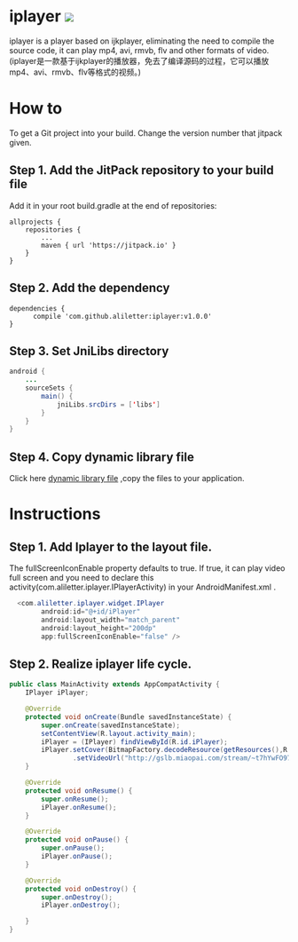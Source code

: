 # iplayer [![](https://jitpack.io/v/aliletter/iplayer.svg)](https://jitpack.io/#aliletter/iplayer)
iplayer is a player based on ijkplayer, eliminating the need to compile the source code, it can play mp4, avi, rmvb, flv and other formats of video.(iplayer是一款基于ijkplayer的播放器，免去了编译源码的过程，它可以播放mp4、avi、rmvb、flv等格式的视频。)
# How to
To get a Git project into your build. Change the version number that jitpack given.
## Step 1. Add the JitPack repository to your build file
Add it in your root build.gradle at the end of repositories:

	allprojects {
		repositories {
			...
			maven { url 'https://jitpack.io' }
		}
	}
  
## Step 2. Add the dependency

	dependencies {
          compile 'com.github.aliletter:iplayer:v1.0.0'
	}
## Step 3. Set JniLibs directory

```Java
android {
    ...
    sourceSets {
        main() {
            jniLibs.srcDirs = ['libs']
        }
    }
}

```
## Step 4. Copy dynamic library file
Click here [dynamic library file](https://github.com/aliletter/iplayer/raw/master/libs.7z) ,copy the files to your application.

# Instructions
## Step 1. Add Iplayer to the layout file.
The fullScreenIconEnable property defaults to true. If true, it can play video full screen and you need to declare this activity(com.aliletter.iplayer.IPlayerActivity) in your AndroidManifest.xml .
```Java
  <com.aliletter.iplayer.widget.IPlayer
        android:id="@+id/iPlayer"
        android:layout_width="match_parent"
        android:layout_height="200dp"
        app:fullScreenIconEnable="false" />
```

## Step 2. Realize iplayer life cycle.
```Java
public class MainActivity extends AppCompatActivity {
    IPlayer iPlayer;

    @Override
    protected void onCreate(Bundle savedInstanceState) {
        super.onCreate(savedInstanceState);
        setContentView(R.layout.activity_main);
        iPlayer = (IPlayer) findViewById(R.id.iPlayer);
        iPlayer.setCover(BitmapFactory.decodeResource(getResources(),R.mipmap.ic_launcher))
                .setVideoUrl("http://gslb.miaopai.com/stream/~t7hYwFO974U4fDLTI3basB81DRAFPYTMjdPgw__.mp4?mpflag=64&vend=1&os=3&partner=4&platform=2&cookie_id=&refer=miaopai&scid=%7Et7hYwFO974U4fDLTI3basB81DRAFPYTMjdPgw__");
    }

    @Override
    protected void onResume() {
        super.onResume();
        iPlayer.onResume();
    }

    @Override
    protected void onPause() {
        super.onPause();
        iPlayer.onPause();
    }

    @Override
    protected void onDestroy() {
        super.onDestroy();
        iPlayer.onDestroy();

    }
}
```
